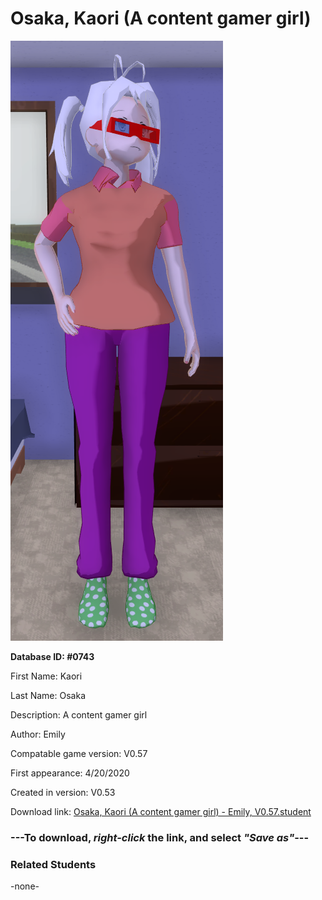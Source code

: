 # Osaka, Kaori (A content gamer girl)

<img src="../../Files/Images/Osaka, Kaori (A content gamer girl).png" title="Osaka, Kaori (A content gamer girl) - Emily, V0.57">

**Database ID: #0743**

First Name: Kaori

Last Name: Osaka

Description: A content gamer girl

Author: Emily

Compatable game version: V0.57

First appearance: 4/20/2020

Created in version: V0.53

Download link: <a href="https://raw.githubusercontent.com/Arbiter1223/Daigaku-Gurashi-Custom-Students/master/Files/Student%20Files/Osaka%2C%20Kaori%20(A%20content%20gamer%20girl)%20-%20Emily%2C%20V0.57.student">Osaka, Kaori (A content gamer girl) - Emily, V0.57.student</a>

### ---**To download, _right-click_ the link, and select _"Save as"_**---

### Related Students

-none-
